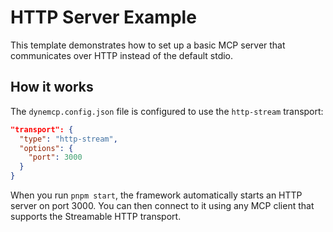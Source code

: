 # HTTP Server Example

This template demonstrates how to set up a basic MCP server that communicates over HTTP instead of the default stdio.

## How it works

The `dynemcp.config.json` file is configured to use the `http-stream` transport:

```json
"transport": {
  "type": "http-stream",
  "options": {
    "port": 3000
  }
}
```

When you run `pnpm start`, the framework automatically starts an HTTP server on port 3000. You can then connect to it using any MCP client that supports the Streamable HTTP transport.
